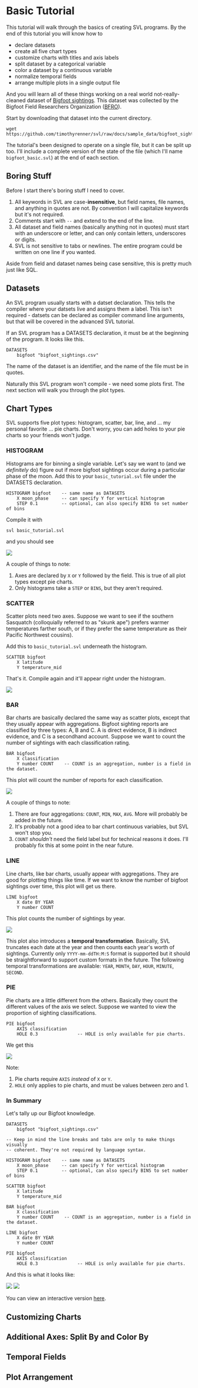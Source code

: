# Basic Tutorial

This tutorial will walk through the basics of creating SVL programs.
By the end of this tutorial you will know how to

* declare datasets
* create all five chart types
* customize charts with titles and axis labels
* split dataset by a categorical variable
* color a dataset by a continuous variable
* normalize temporal fields
* arrange multiple plots in a single output file

And you will learn all of these things working on a real world not-really-cleaned dataset of [Bigfoot sightings](https://data.world/timothyrenner/bfro-sightings-data).
This dataset was collected by the Bigfoot Field Researchers Organization ([BFRO](http://bfro.net/)).

Start by downloading that dataset into the current directory.

```
wget https://github.com/timothyrenner/svl/raw/docs/sample_data/bigfoot_sightings.csv
```

The tutorial's been designed to operate on a single file, but it can be split up too.
I'll include a complete version of the state of the file (which I'll name `bigfoot_basic.svl`) at the end of each section.

## Boring Stuff

Before I start there's boring stuff I need to cover.

1. All keywords in SVL are case-**insensitive**, but field names, file names, and anything in quotes are not. By convention I will capitalize keywords but it's not required.
2. Comments start with `--` and extend to the end of the line.
3. All dataset and field names (basically anything not in quotes) must start with an underscore or letter, and can only contain letters, underscores or digits.
4. SVL is not sensitive to tabs or newlines. The entire program could be written on one line if you wanted.

Aside from field and dataset names being case sensitive, this is pretty much just like SQL.

## Datasets

An SVL program usually starts with a datset declaration.
This tells the compiler where your datsets live and assigns them a label.
This isn't required - datsets can be declared as compiler command line arguments, but that will be covered in the advanced SVL tutorial.

If an SVL program has a DATASETS declaration, it must be at the beginning of the program.
It looks like this.

```
DATASETS
    bigfoot "bigfoot_sightings.csv"
```

The name of the dataset is an identifier, and the name of the file must be in quotes.

Naturally this SVL program won't compile - we need some plots first.
The next section will walk you through the plot types.

## Chart Types

SVL supports five plot types: histogram, scatter, bar, line, and ... my personal favorite ... pie charts.
Don't worry, you can add holes to your pie charts so your friends won't judge.

### HISTOGRAM

Histograms are for binning a single variable.
Let's say we want to (and we _definitely_ do) figure out if more bigfoot sightings occur during a particular phase of the moon.
Add this to your `basic_tutorial.svl` file under the DATASETS declaration.

```
HISTOGRAM bigfoot    -- same name as DATASETS
    X moon_phase     -- can specify Y for vertical histogram
    STEP 0.1         -- optional, can also specify BINS to set number of bins
```

Compile it with

```
svl basic_tutorial.svl
```

and you should see

![](../images/basic_tutorial_histogram.png)

A couple of things to note:

1. Axes are declared by `X` or `Y` followed by the field. This is true of all plot types except pie charts.
2. Only histograms take a `STEP` or `BINS`, but they aren't required.

### SCATTER

Scatter plots need two axes.
Suppose we want to see if the southern Sasquatch (colloquially referred to as "skunk ape") prefers warmer temperatures farther south, or if they prefer the same temperature as their Pacific Northwest cousins).

Add this to `basic_tutorial.svl` underneath the histogram.

```
SCATTER bigfoot
    X latitude
    Y temperature_mid
```

That's it.
Compile again and it'll appear right under the histogram.

![](../images/basic_tutorial_scatter.png)

### BAR

Bar charts are basically declared the same way as scatter plots, except that they usually appear with aggregations.
Bigfoot sighting reports are classified by three types: A, B and C.
A is direct evidence, B is indirect evidence, and C is a secondhand account.
Suppose we want to count the number of sightings with each classification rating.

```
BAR bigfoot
    X classification
    Y number COUNT    -- COUNT is an aggregation, number is a field in the dataset.
```

This plot will count the number of reports for each classification.

![](../images/basic_tutorial_bar.png)

A couple of things to note:

1. There are four aggregations: `COUNT`, `MIN`, `MAX`, `AVG`. More will probably be added in the future.
2. It's probably not a good idea to bar chart continuous variables, but SVL won't stop you.
3. `COUNT` _shouldn't_ need the field label but for technical reasons it does. I'll probably fix this at some point in the near future.

### LINE

Line charts, like bar charts, usually appear with aggregations.
They are good for plotting things like time.
If we want to know the number of bigfoot sightings over time, this plot will get us there.

```
LINE bigfoot
    X date BY YEAR
    Y number COUNT
```

This plot counts the number of sightings by year.

![](../images/basic_tutorial_line.png)

This plot also introduces a **temporal transformation**.
Basically, SVL truncates each date at the year and then counts each year's worth of sightings.
Currently only `YYYY-mm-ddTH:M:S` format is supported but it should be straightforward to support custom formats in the future.
The following temporal transformations are available: `YEAR`, `MONTH`, `DAY`, `HOUR`, `MINUTE`, `SECOND`.

### PIE

Pie charts are a little different from the others.
Basically they count the different values of the axis we select.
Suppose we wanted to view the proportion of sighting classifications.

```
PIE bigfoot
    AXIS classification
    HOLE 0.3               -- HOLE is only available for pie charts.
```

We get this

![](../images/basic_tutorial_pie.png)

Note:

1. Pie charts require `AXIS` _instead_ of `X` or `Y`.
2. `HOLE` only applies to pie charts, and must be values between zero and 1.

### In Summary

Let's tally up our Bigfoot knowledge.

```
DATASETS
    bigfoot "bigfoot_sightings.csv"

-- Keep in mind the line breaks and tabs are only to make things visually
-- coherent. They're not required by language syntax.

HISTOGRAM bigfoot    -- same name as DATASETS
    X moon_phase     -- can specify Y for vertical histogram
    STEP 0.1         -- optional, can also specify BINS to set number of bins

SCATTER bigfoot
    X latitude
    Y temperature_mid

BAR bigfoot
    X classification
    Y number COUNT    -- COUNT is an aggregation, number is a field in the dataset.

LINE bigfoot
    X date BY YEAR
    Y number COUNT

PIE bigfoot
    AXIS classification
    HOLE 0.3               -- HOLE is only available for pie charts.
```

And this is what it looks like:

![](../images/basic_tutorial_chart_types_1.png)
![](../images/basic_tutorial_chart_types_2.png)

You can view an interactive version [here](../sample_visualizations/basic_tutorial_chart_types.html).

## Customizing Charts

## Additional Axes: Split By and Color By

## Temporal Fields

## Plot Arrangement